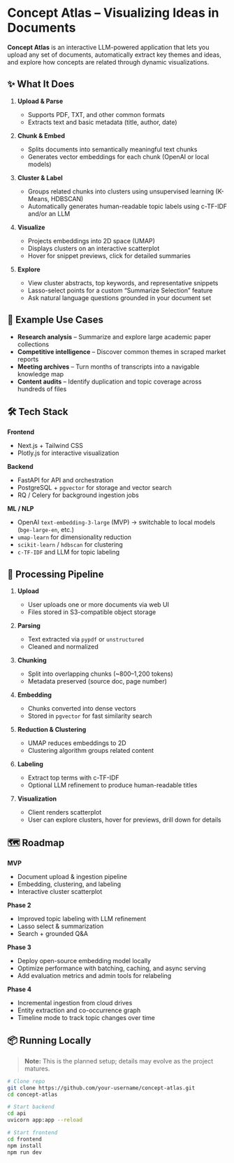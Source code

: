 # Concept Atlas – Visualizing Ideas in Documents

**Concept Atlas** is an interactive LLM-powered application that lets you upload any set of documents, automatically extract key themes and ideas, and explore how concepts are related through dynamic visualizations.

## ✨ What It Does

1. **Upload & Parse**
   - Supports PDF, TXT, and other common formats
   - Extracts text and basic metadata (title, author, date)

2. **Chunk & Embed**
   - Splits documents into semantically meaningful text chunks
   - Generates vector embeddings for each chunk (OpenAI or local models)

3. **Cluster & Label**
   - Groups related chunks into clusters using unsupervised learning (K-Means, HDBSCAN)
   - Automatically generates human-readable topic labels using c-TF-IDF and/or an LLM

4. **Visualize**
   - Projects embeddings into 2D space (UMAP)
   - Displays clusters on an interactive scatterplot
   - Hover for snippet previews, click for detailed summaries

5. **Explore**
   - View cluster abstracts, top keywords, and representative snippets
   - Lasso-select points for a custom “Summarize Selection” feature
   - Ask natural language questions grounded in your document set

## 🚀 Example Use Cases
- **Research analysis** – Summarize and explore large academic paper collections
- **Competitive intelligence** – Discover common themes in scraped market reports
- **Meeting archives** – Turn months of transcripts into a navigable knowledge map
- **Content audits** – Identify duplication and topic coverage across hundreds of files

## 🛠 Tech Stack

**Frontend**
- Next.js + Tailwind CSS
- Plotly.js for interactive visualization

**Backend**
- FastAPI for API and orchestration
- PostgreSQL + `pgvector` for storage and vector search
- RQ / Celery for background ingestion jobs

**ML / NLP**
- OpenAI `text-embedding-3-large` (MVP) → switchable to local models (`bge-large-en`, etc.)
- `umap-learn` for dimensionality reduction
- `scikit-learn` / `hdbscan` for clustering
- `c-TF-IDF` and LLM for topic labeling

## 🔄 Processing Pipeline

1. **Upload**
   - User uploads one or more documents via web UI
   - Files stored in S3-compatible object storage

2. **Parsing**
   - Text extracted via `pypdf` or `unstructured`
   - Cleaned and normalized

3. **Chunking**
   - Split into overlapping chunks (~800–1,200 tokens)
   - Metadata preserved (source doc, page number)

4. **Embedding**
   - Chunks converted into dense vectors
   - Stored in `pgvector` for fast similarity search

5. **Reduction & Clustering**
   - UMAP reduces embeddings to 2D
   - Clustering algorithm groups related content

6. **Labeling**
   - Extract top terms with c-TF-IDF
   - Optional LLM refinement to produce human-readable titles

7. **Visualization**
   - Client renders scatterplot
   - User can explore clusters, hover for previews, drill down for details

## 🗺 Roadmap

**MVP**
- Document upload & ingestion pipeline
- Embedding, clustering, and labeling
- Interactive cluster scatterplot

**Phase 2**
- Improved topic labeling with LLM refinement
- Lasso select & summarization
- Search + grounded Q&A

**Phase 3**
- Deploy open-source embedding model locally
- Optimize performance with batching, caching, and async serving
- Add evaluation metrics and admin tools for relabeling

**Phase 4**
- Incremental ingestion from cloud drives
- Entity extraction and co-occurrence graph
- Timeline mode to track topic changes over time

## 📦 Running Locally

> **Note:** This is the planned setup; details may evolve as the project matures.

```bash
# Clone repo
git clone https://github.com/your-username/concept-atlas.git
cd concept-atlas

# Start backend
cd api
uvicorn app:app --reload

# Start frontend
cd frontend
npm install
npm run dev
